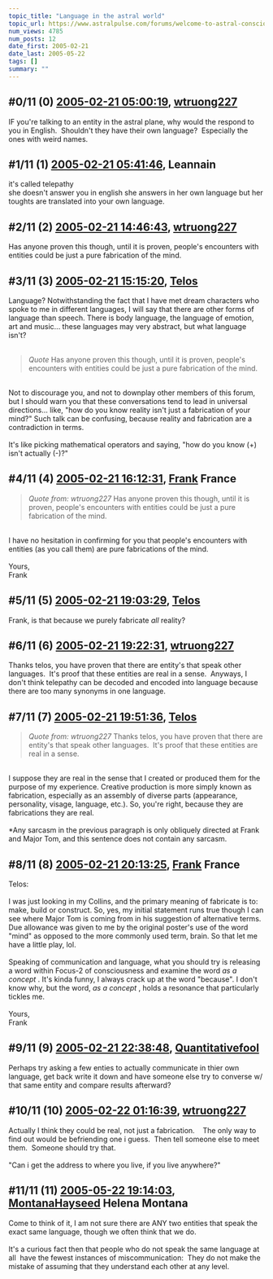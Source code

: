 ```yaml
---
topic_title: "Language in the astral world"
topic_url: https://www.astralpulse.com/forums/welcome-to-astral-consciousness!/language-in-the-astral-world
num_views: 4785
num_posts: 12
date_first: 2005-02-21
date_last: 2005-05-22
tags: []
summary: ""
---
```


## \#0/11 (0) [2005-02-21 05:00:19](https://www.astralpulse.com/forums/index.php?msg=151141), [wtruong227](https://www.astralpulse.com/forums/profile/?u=8463)  ##
<section>
IF you're talking to an entity in the astral plane, why would the respond to you in English.  Shouldn't they have their own language?  Especially the ones with weird names.
</section>

## \#1/11 (1) [2005-02-21 05:41:46](https://www.astralpulse.com/forums/index.php?msg=151144), Leannain  ##
<section>
it's called telepathy
<br>
she doesn't answer you in english she answers in her own language but her toughts are translated into your own language.
</section>

## \#2/11 (2) [2005-02-21 14:46:43](https://www.astralpulse.com/forums/index.php?msg=151245), [wtruong227](https://www.astralpulse.com/forums/profile/?u=8463)  ##
<section>
Has anyone proven this though, until it is proven, people's encounters with entities could be just a pure fabrication of the mind.
</section>

## \#3/11 (3) [2005-02-21 15:15:20](https://www.astralpulse.com/forums/index.php?msg=151252), [Telos](https://www.astralpulse.com/forums/profile/?u=6496)  ##
<section>
Language? Notwithstanding the fact that I have met dream characters who spoke to me in different languages, I will say that there are other forms of language than speech. There is body language, the language of emotion, art and music... these languages may very abstract, but what language isn't?
<br>
<br>
<blockquote class="bbc_standard_quote">
 <cite>
  Quote
 </cite>
 Has anyone proven this though, until it is proven, people's encounters with entities could be just a pure fabrication of the mind.
</blockquote>
<br>
Not to discourage you, and not to downplay other members of this forum, but I should warn you that these conversations tend to lead in universal directions... like, "how do you know reality isn't just a fabrication of your mind?" Such talk can be confusing, because reality and fabrication are a contradiction in terms.
<br>
<br>
It's like picking mathematical operators and saying, "how do you know (+) isn't actually (-)?"
</section>

## \#4/11 (4) [2005-02-21 16:12:31](https://www.astralpulse.com/forums/index.php?msg=151261), [Frank](https://www.astralpulse.com/forums/profile/?u=359) France ##
<section>
<blockquote class="bbc_standard_quote">
 <cite>
  Quote from: wtruong227
 </cite>
 Has anyone proven this though, until it is proven, people's encounters with entities could be just a pure fabrication of the mind.
</blockquote>
<br>
I have no hesitation in confirming for you that people's encounters with entities (as you call them) are pure fabrications of the mind.
<br>
<br>
Yours,
<br>
Frank
</section>

## \#5/11 (5) [2005-02-21 19:03:29](https://www.astralpulse.com/forums/index.php?msg=151313), [Telos](https://www.astralpulse.com/forums/profile/?u=6496)  ##
<section>
Frank, is that because we purely fabricate
<i>
 all
</i>
reality?
</section>

## \#6/11 (6) [2005-02-21 19:22:31](https://www.astralpulse.com/forums/index.php?msg=151319), [wtruong227](https://www.astralpulse.com/forums/profile/?u=8463)  ##
<section>
Thanks telos, you have proven that there are entity's that speak other languages.  It's proof that these entities are real in a sense.  Anyways, I don't think telepathy can be decoded and encoded into language because there are too many synonyms in one language.
</section>

## \#7/11 (7) [2005-02-21 19:51:36](https://www.astralpulse.com/forums/index.php?msg=151328), [Telos](https://www.astralpulse.com/forums/profile/?u=6496)  ##
<section>
<blockquote class="bbc_standard_quote">
 <cite>
  Quote from: wtruong227
 </cite>
 Thanks telos, you have proven that there are entity's that speak other languages.  It's proof that these entities are real in a sense.
</blockquote>
<br>
I suppose they are real in the sense that I created or produced them for the purpose of my experience. Creative production is more simply known as fabrication, especially as an assembly of diverse parts (appearance, personality, visage, language, etc.). So, you're right, because they are fabrications they are real.
<br>
<br>
*Any sarcasm in the previous paragraph is only obliquely directed at Frank and Major Tom, and this sentence does not contain any sarcasm.
</section>

## \#8/11 (8) [2005-02-21 20:13:25](https://www.astralpulse.com/forums/index.php?msg=151331), [Frank](https://www.astralpulse.com/forums/profile/?u=359) France ##
<section>
Telos:
<br>
<br>
I was just looking in my Collins, and the primary meaning of fabricate is to: make, build or construct. So, yes, my initial statement runs true though I can see where Major Tom is coming from in his suggestion of alternative terms. Due allowance was given to me by the original poster's use of the word "mind" as opposed to the more commonly used term, brain. So that let me have a little play, lol.
<br>
<br>
Speaking of communication and language, what you should try is releasing a word within Focus-2 of consciousness and examine the word
<i>
 as a concept
</i>
. It's kinda funny, I always crack up at the word "because". I don't know why, but the word,
<i>
 as a concept
</i>
, holds a resonance that particularly tickles me.
<br>
<br>
Yours,
<br>
Frank
</section>

## \#9/11 (9) [2005-02-21 22:38:48](https://www.astralpulse.com/forums/index.php?msg=151353), [Quantitativefool](https://www.astralpulse.com/forums/profile/?u=6965)  ##
<section>
Perhaps try asking a few enties to actually communicate in thier own language, get back write it down and have someone else try to converse w/ that same entity and compare results afterward?
</section>

## \#10/11 (10) [2005-02-22 01:16:39](https://www.astralpulse.com/forums/index.php?msg=151403), [wtruong227](https://www.astralpulse.com/forums/profile/?u=8463)  ##
<section>
Actually I think they could be real, not just a fabrication.    The only way to find out would be befriending one i guess.  Then tell someone else to meet them.  Someone should try that.
<br>
<br>
"Can i get the address to where you live, if you live anywhere?"
</section>

## \#11/11 (11) [2005-05-22 19:14:03](https://www.astralpulse.com/forums/index.php?msg=163818), [MontanaHayseed](https://www.astralpulse.com/forums/profile/?u=7739) Helena Montana ##
<section>
Come to think of it, I am not sure there are ANY two entities that speak the exact same language, though we often think that we do.
<br>
<br>
It's a curious fact then that people who do not speak the same language at all  have the fewest instances of miscommunication:  They do not make the mistake of assuming that they understand each other at any level.
</section>